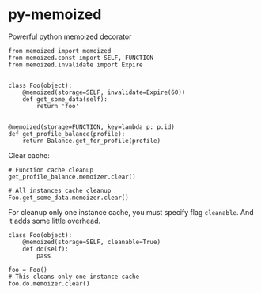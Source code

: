 py-memoized
===========

Powerful python memoized decorator

```
from memoized import memoized
from memoized.const import SELF, FUNCTION
from memoized.invalidate import Expire


class Foo(object):
    @memoized(storage=SELF, invalidate=Expire(60))
    def get_some_data(self):
        return 'foo'


@memoized(storage=FUNCTION, key=lambda p: p.id)
def get_profile_balance(profile):
    return Balance.get_for_profile(profile)
```


Clear cache:
```
# Function cache cleanup
get_profile_balance.memoizer.clear()

# All instances cache cleanup
Foo.get_some_data.memoizer.clear()
```

For cleanup only one instance cache, you must specify flag ```cleanable```. And it adds some little overhead.
```
class Foo(object):
    @memoized(storage=SELF, cleanable=True)
    def do(self):
        pass

foo = Foo()
# This cleans only one instance cache
foo.do.memoizer.clear()
```

